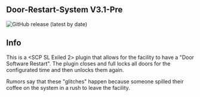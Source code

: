 ## Door-Restart-System V3.1-Pre
![GitHub release (latest by date)](https://img.shields.io/github/downloads/gamekuchen/DoorRestartSystem/v3.1.1/total?style=for-the-badge)
## Info
This is a <SCP SL Exiled 2> plugin that allows for the facility to have a "Door Software Restart". 
The plugin closes and full locks all doors for the configurated time and then unlocks them again.

Rumors say that these "glitches" happen because someone spilled their coffee on the system in a rush to leave the facility.
